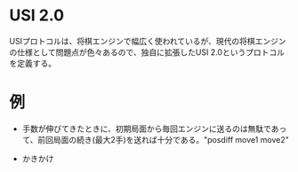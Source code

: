 ﻿
# USI 2.0

USIプロトコルは、将棋エンジンで幅広く使われているが、現代の将棋エンジンの仕様として問題点が色々あるので、独自に拡張したUSI 2.0というプロトコルを定義する。

# 例

- 手数が伸びてきたときに、初期局面から毎回エンジンに送るのは無駄であって、前回局面の続き(最大2手)を送れば十分である。"posdiff move1 move2"

- かきかけ


